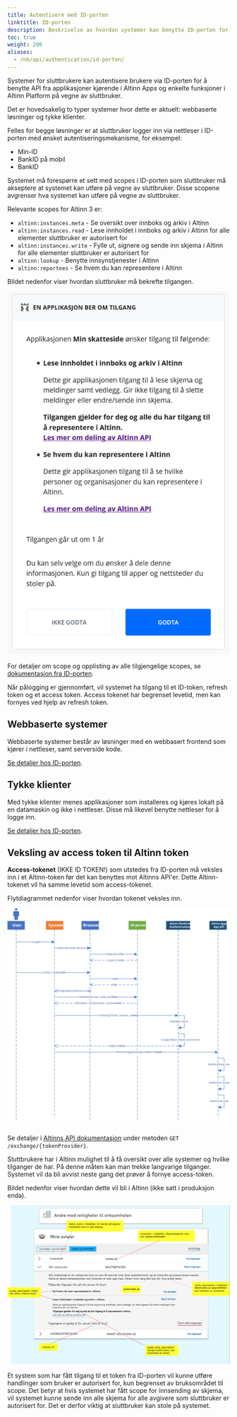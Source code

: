 ```yaml
---
title: Autentisere med ID-porten
linktitle: ID-porten
description: Beskrivelse av hvordan systemer kan benytte ID-porten for å få tilgang til APIer i Altinn 3.
toc: true
weight: 200
aliases:
  - /nb/api/authentication/id-porten/
---
```


Systemer for sluttbrukere kan autentisere brukere via ID-porten for å benytte API fra applikasjoner kjørende i Altinn Apps og enkelte funksjoner i Altinn Platform på vegne av sluttbruker.

Det er hovedsakelig to typer systemer hvor dette er aktuelt: webbaserte løsninger og tykke klienter.

Felles for begge løsninger er at sluttbruker logger inn via nettleser i ID-porten med ønsket autentiseringsmekanisme, for eksempel:

- Min-ID
- BankID på mobil
- BankID

Systemet må forespørre et sett med scopes i ID-porten som sluttbruker må akseptere at systemet kan utføre på vegne av sluttbruker. Disse scopene avgrenser hva systemet kan utføre på vegne av sluttbruker.

Relevante scopes for Altinn 3 er:

- `altinn:instances.meta` - Se oversikt over innboks og arkiv i Altinn
- `altinn:instances.read` - Lese innholdet i innboks og arkiv i Altinn for alle elementer sluttbruker er autorisert for
- `altinn:instances.write` - Fylle ut, signere og sende inn skjema i Altinn for alle elementer sluttbruker er autorisert for
- `altinn:lookup` - Benytte innsynstjenester i Altinn
- `altinn:reportees` - Se hvem du kan representere i Altinn

Bildet nedenfor viser hvordan sluttbruker må bekrefte tilgangen.

![Håndtere systemer](scopeidporten.png "Håndtere systemer")

For detaljer om scope og opplisting av alle tilgjengelige scopes, se [dokumentasjon fra ID-porten](https://docs.digdir.no/oidc_protocol_scope.html).

Når pålogging er gjennomført, vil systemet ha tilgang til et ID-token, refresh token og et access token. Access tokenet har begrenset levetid, men kan fornyes ved hjelp av refresh token.

## Webbaserte systemer

Webbaserte systemer består av løsninger med en webbasert frontend som kjører i nettleser, samt serverside kode.

[Se detaljer hos ID-porten](https://docs.digdir.no/oidc_guide_idporten.html).

## Tykke klienter

Med tykke klienter menes applikasjoner som installeres og kjøres lokalt på en datamaskin og ikke i nettleser. Disse må likevel benytte nettleser for å logge inn.

[Se detaljer hos ID-porten](https://docs.digdir.no/oidc_auth_sbs.html).

## Veksling av access token til Altinn token

**Access-tokenet** (IKKE ID TOKEN!) som utstedes fra ID-porten må veksles inn i et Altinn-token før det kan benyttes mot Altinns API'er. Dette Altinn-tokenet vil ha samme levetid som access-tokenet.

Flytdiagrammet nedenfor viser hvordan tokenet veksles inn.

![Innveksling av token](eus_login_process_updated.svg "Innveksling av token")

Se detaljer i [Altinns API dokumentasjon](/api/authentication/spec) under metoden `GET /exchange/{tokenProvider}`.

Sluttbrukere har i Altinn mulighet til å få oversikt over alle systemer og hvilke tilganger de har. På denne måten kan man trekke langvarige tilganger. Systemet vil da bli avvist neste gang det prøver å fornye access-token.

Bildet nedenfor viser hvordan dette vil bli i Altinn (ikke satt i produksjon enda).

![Håndtere systemtilganger](scopemanagement.png "Håndtere systemtilganger")

Et system som har fått tilgang til et token fra ID-porten vil kunne utføre handlinger som bruker er autorisert for, kun begrenset av bruksområdet til scope. Det betyr at hvis systemet har fått scope for innsending av skjema, vil systemet kunne sende inn alle skjema for alle avgivere som sluttbruker er autorisert for. Det er derfor viktig at sluttbruker kan stole på systemet.
